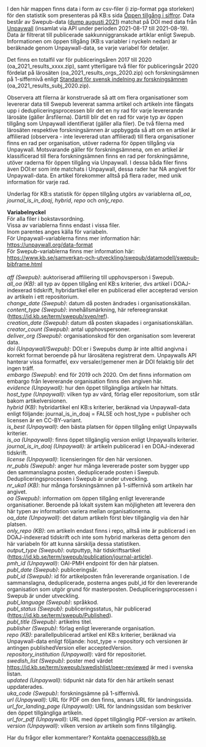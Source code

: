 I den här mappen finns data i form av csv-filer (i zip-format pga storleken) för den statistik som presenteras på KB:s sida [Öppen tillgång i siffror](https://www.kb.se/samverkan-och-utveckling/oppen-tillgang-och-bibsamkonsortiet/oppen-tillgang/oppen-tillgang-i-siffror.html). Data består av Swepub-data ([dump augusti 2021](https://swepub-qa.kb.se/bibliometrics/datadump)) matchat på DOI med data från [Unpaywall](https://unpaywall.org/) (insamlat via API under perioden 2021-08-17 till 2021-08-19). Data är filtrerat till publicerade sakkunniggranskade artiklar enligt Swepub. Informationen om öppen tillgång (KB:s variabler i nyckeln nedan) är beräknade genom Unpaywall-data, se varje variabel för detaljer.

Det finns en totalfil var för publiceringsåren 2017 till 2020 (oa_2021_results_xxxx.zip), samt ytterligare två filer för publiceringsår 2020 fördelat på lärosäten (oa_2021_results_orgs_2020.zip) och forskningsämnen på 1-siffernivå enligt [Standard för svensk indelning av forskningsämnen](https://www.scb.se/dokumentation/klassifikationer-och-standarder/standard-for-svensk-indelning-av-forskningsamnen/) (oa_2021_results_subj_2020.zip).

Observera att filerna är konstruerade så att om flera organisationer som levererar data till Swepub levererat samma artikel och artikeln inte fångats upp i dedupliceringsprocessen blir det en ny rad för varje levererande lärosäte (gäller årsfilerna). Därtill blir det en rad för varje typ av öppen tillgång som Unpaywall identifierat (gäller alla filer). De två filerna med lärosäten respektive forskningsämnen är uppbyggda så att om en artikel är affilierad (observera - inte levererad utan affilierad) till flera organisationer finns en rad per organisation, utöver raderna för öppen tillgång via Unpaywall. Motsvarande gäller för forskningsämnena, om en artikel är klassificerad till flera forskningsämnen finns en rad per forskningsämne, utöver raderna för öppen tillgång via Unpaywall. I dessa båda filer finns även DOI:er som inte matchats i Unpaywall, dessa rader har NA angivet för Unpaywall-data. En artikel förekommer alltså på flera rader, med unik information för varje rad.

Underlag för KB:s statistik för öppen tillgång utgörs av variablerna *all_oa*, *journal_is_in_doaj*, *hybrid*, *repo* och *only_repo*.

**Variabelnyckel**<br>
För alla filer i bokstavsordning.<br>
Vissa av variablerna finns endast i vissa filer.<br>
Inom parentes anges källa för variabeln.<br>
För Unpaywall-variablerna finns mer information här: https://unpaywall.org/data-format<br>
För Swepub-variablerna finns mer information här: https://www.kb.se/samverkan-och-utveckling/swepub/datamodell/swepub-bibframe.html<br>
<br>
*aff (Swepub)*: auktoriserad affiliering till upphovsperson i Swepub.<br>
*all_oa (KB)*: all typ av öppen tillgång enl KB:s kriterier, dvs artikel i DOAJ-indexerad tidskrift, hybridartikel eller en publicerad eller accepterad version av artikeln i ett repositorium.<br>
*change_date (Swepub)*: datum då posten ändrades i organisationskällan.<br>
*content_type (Swepub)*: innehållsmärkning, här refereegranskat (https://id.kb.se/term/swepub/svep/ref).<br>
*creation_date (Swepub)*: datum då posten skapades i organisationskällan.<br>
*creator_count (Swepub)*: antal upphovspersoner.<br>
*deliver_org (Swepub)*: organisationskod för den organisation som levererat data.<br>
*doi (Unpaywall/Swepub)*: DOI:er i Swepubs dump är inte alltid angivna i korrekt format beroende på hur lärosätena registrerat dem. Unpaywalls API hanterar vissa formatfel, exv versaler/gemener men är DOI felaktig blir det ingen träff.<br>
*embargo (Swepub)*:  end för 2019 och 2020. Om det finns information om embargo från levererande organisation finns den angiven här.<br>
*evidence (Unpaywall)*: hur den öppet tillgängliga artikeln har hittats.<br>
*host_type (Unpaywall)*: vilken typ av värd, förlag eller repositorium, som står bakom artikelversionen.<br>
*hybrid (KB)*: hybridartikel enl KB:s kriterier, beräknad via Unpaywall-data enligt följande: journal_is_in_doaj = FALSE och host_type = publisher och licensen är en CC-BY-variant.<br>
*is_best (Unpaywall)*: den bästa platsen för öppen tillgång enligt Unpaywalls kriterier.<br>
*is_oa (Unpaywall)*: finns öppet tillgänglig version enligt Unpaywalls kriterier.<br>
*journal_is_in_doaj (Unpaywall)*: är artikeln publicerad i en DOAJ-indexerad tidskrift.<br>
*license (Unpaywall)*: licensieringen för den här versionen.<br>
*nr_publs (Swepub)*: anger hur många levererade poster som bygger upp den sammanslagna posten, deduplicerade posten i Swepub. Dedupliceringsprocessen i Swepub är under utveckling.<br>
*nr_uka1 (KB)*: hur många forskningsämnen på 1-siffernivå som artikeln har angivet.<br>
*oa (Swepub)*: information om öppen tillgång enligt levererande organisationer. Beroende på lokalt system kan möjligheten att leverera den här typen av information variera mellan organisationerna.<br>
*oa_date (Unpaywall)*: det datum artikeln först blev tillgänglig via den här platsen.<br>
*only_repo (KB)*: om artikeln endast finns i repo, alltså inte är publicerad i en DOAJ-indexerad tidskrift och inte som hybrid markeras detta genom den här variabeln för att kunna särskilja dessa  statistiken.<br>
*output_type (Swepub)*: outputtyp, här tidskriftsartikel (https://id.kb.se/term/swepub/publication/journal-article).<br>
*pmh_id (Unpaywall)*: OAI-PMH endpoint för den här platsen.<br>
*publ_date (Swepub)*: publiceringsår.<br>
*publ_id (Swepub)*: id för artikelposten från levererande organisation. I de sammanslagna, deduplicerade, posterna anges publ_id för den levererande organisation som utgör grund för masterposten. Dedupliceringsprocessen i Swepub är under utveckling.<br>
*publ_language (Swepub)*: språkkod.<br>
*publ_status (Swepub)*: publiceringsstatus, här publicerad (https://id.kb.se/term/swepub/Published).<br>
*publ_title (Swepub)*: artikelns titel.<br>
*publisher (Swepub)*: förlag enligt levererande organisation.<br>
*repo (KB)*: parallellpublicerad artikel enl KB:s kriterier, beräknad via Unpaywall-data enligt följande: host_type = repository och versionen är antingen publishedVersion eller acceptedVersion.<br>
*repository_institution (Unpaywall)*: värd för repositoriet.<br>
*swedish_list (Swepub)*: poster med värdet https://id.kb.se/term/swepub/swedishlist/peer-reviewed är med i svenska listan.<br>
*updated  (Unpaywall)*: tidpunkt när data för den här artikeln senast uppdaterades.<br>
*uka_code (Swepub)*: forskningsämne på 1-siffernivå.<br>
*url (Unpaywall)*: URL för PDF om den finns, annars URL för landningssida.<br>
*url_for_landing_page (Unpaywall)*: URL för landningssidan som beskriver den öppet tillgängliga artikeln.<br>
*url_for_pdf (Unpaywall)*: URL med öppet tillgänglig PDF-version av artikeln.<br>
*version (Unpaywall)*: vilken version av artikeln som finns tillgänglig.<br>

Har du frågor eller kommentarer? Kontakta <openaccess@kb.se>
